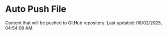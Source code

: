 # Auto Push File

Content that will be pushed to GitHub repository.
Last updated: 08/02/2025, 04:54:09 AM